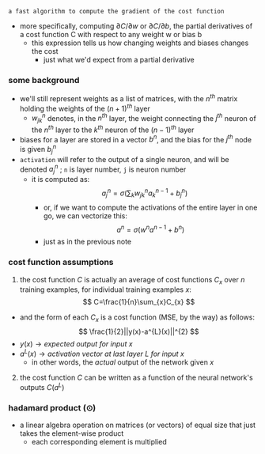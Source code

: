 `a fast algorithm to compute the gradient of the cost function`
- more specifically, computing $\partial C/\partial w$ or $\partial C/\partial b$, the partial derivatives of a cost function C with respect to any weight w or bias b
	- this expression tells us how changing weights and biases changes the cost
		- just what we'd expect from a partial derivative

### some background
- we'll still represent weights as a list of matrices, with the $n^{th}$ matrix holding the weights of the $(n+1)^{th}$ layer
	- $w^{n}_{jk}$ denotes, in the $n^{th}$ layer, the weight connecting the $j^{th}$ neuron of the $n^{th}$ layer to the $k^{th}$ neuron of the $(n-1)^{th}$ layer
- biases for a layer are stored in a vector $b^{n}$, and the bias for the $j^{th}$ node is given $b^{n}_{j}$
- `activation` will refer to the output of a single neuron, and will be denoted $a^{n}_{j}$ ; `n` is layer number, `j` is neuron number
	- it is computed as:$$
	  a^{n}_{j} = \sigma(\sum_{k}w^{n}_{jk}a^{n-1}_{k} + b^{n}_{j})
	  $$
	  - or, if we want to compute the activations of the entire layer in one go, we can vectorize this:$$
	  a^{n}=\sigma(w^{n}a^{n-1} + b^{n})$$
	  - just as in the previous note

### cost function assumptions
1. the cost function $C$ is actually an average of cost functions $C_{x}$ over $n$ training examples, for individual training examples $x$:
$$
C=\frac{1}{n}\sum_{x}C_{x}
$$
- and the form of each $C_{x}$ is a cost function (MSE, by the way) as follows:
$$
\frac{1}{2}||y(x)-a^{L}(x)||^{2}
$$
- $y(x) \to expected\ output\ for\ input\ x$
- $a^{L}(x) \to activation\ vector\ at\ last\ layer\ L\ for\ input\ x$
	- in other words, the *actual* output of the network given $x$
2. the cost function $C$ can be written as a function of the neural network's outputs $C(a^{L})$ 

### hadamard product ($\odot$)
- a linear algebra operation on matrices (or vectors) of equal size that just takes the element-wise product
	- each corresponding element is multiplied


